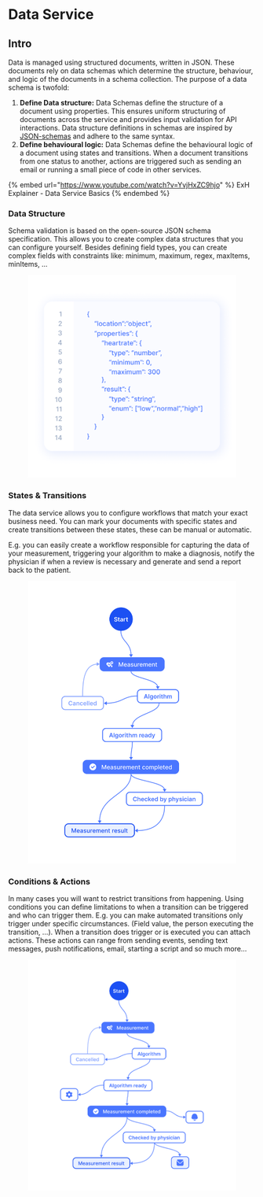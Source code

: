 # Data Service

## **Intro** <a href="#intro" id="intro"></a>

Data is managed using structured documents, written in JSON. These documents rely on data schemas which determine the structure, behaviour, and logic of the documents in a schema collection. The purpose of a data schema is twofold:

1. **Define Data structure:** Data Schemas define the structure of a document using properties. This ensures uniform structuring of documents across the service and provides input validation for API interactions. Data structure definitions in schemas are inspired by [JSON-schemas](http://json-schema.org/) and adhere to the same syntax.
2. **Define behavioural logic:** Data Schemas define the behavioural logic of a document using states and transitions. When a document transitions from one status to another, actions are triggered such as sending an email or running a small piece of code in other services.

{% embed url="https://www.youtube.com/watch?v=YvjHxZC9hjo" %}
ExH Explainer - Data Service Basics
{% endembed %}

### Data Structure <a href="#data-structure" id="data-structure"></a>

Schema validation is based on the open-source JSON schema specification. This allows you to create complex data structures that you can configure yourself. Besides defining field types, you can create complex fields with constraints like: minimum, maximum, regex, maxItems, minItems, …

<figure><img src="../../../.gitbook/assets/Data Structure (2).png" alt=""><figcaption></figcaption></figure>

### States & Transitions <a href="#states-and-transitions" id="states-and-transitions"></a>

The data service allows you to configure workflows that match your exact business need. You can mark your documents with specific states and create transitions between these states, these can be manual or automatic.

E.g. you can easily create a workflow responsible for capturing the data of your measurement, triggering your algorithm to make a diagnosis, notify the physician if when a review is necessary and generate and send a report back to the patient.

<figure><img src="../../../.gitbook/assets/States &#x26; Transitions (1).png" alt=""><figcaption></figcaption></figure>

### Conditions & Actions <a href="#conditions-and-actions" id="conditions-and-actions"></a>

In many cases you will want to restrict transitions from happening. Using conditions you can define limitations to when a transition can be triggered and who can trigger them. E.g. you can make automated transitions only trigger under specific circumstances. (Field value, the person executing the transition, …). When a transition does trigger or is executed you can attach actions. These actions can range from sending events, sending text messages, push notifications, email, starting a script and so much more…

<figure><img src="../../../.gitbook/assets/Conditions &#x26; Actions.png" alt=""><figcaption></figcaption></figure>
